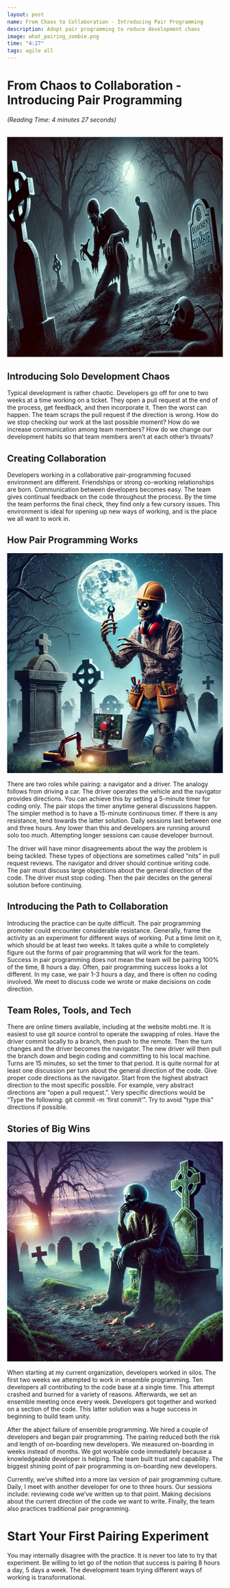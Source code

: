 ```yaml
---
layout: post
name: From Chaos to Collaboration - Introducing Pair Programming
description: Adopt pair programming to reduce development chaos  
image: what_pairing_zombie.png
time: "4:27"
tags: agile all
---
```


<div class="w-full text-center">
    <h1>From Chaos to Collaboration - Introducing Pair Programming  </h1>
    <h6>(Reading Time: 4 minutes 27 seconds)</h6>
</div>

<p align="center" width="100%">
    <img src="/assets/images/zombie_shoulder_surfing.png"  alt="Zombie Leaping Over Chasm" height="512" width="512" />
</p>  

## Introducing Solo Development Chaos
Typical development is rather chaotic. Developers go off for one to two weeks at a time working on a ticket. They open a 
pull request at the end of the process, get feedback, and then incorporate it. Then the worst can happen. The team scraps 
the pull request if the direction is wrong. How do we stop checking our work at the last possible moment? How do we increase 
communication among team members? How do we change our development habits so that team members aren’t at each other’s throats?

## Creating Collaboration
Developers working in a collaborative pair-programming focused environment are different. Friendships or strong co-working 
relationships are born. Communication between developers becomes easy. The team gives continual feedback on the code 
throughout the process. By the time the team performs the final check, they find only a few cursory issues. This environment 
is ideal for opening up new ways of working, and is the place we all want to work in.

## How Pair Programming Works
<p align="center" width="100%">
    <img src="/assets/images/engineer_zombie.png"  alt="Zombie Leaping Over Chasm" height="512" width="512" />
</p>  

There are two roles while pairing: a navigator and a driver. The analogy follows from driving a car. The driver operates 
the vehicle and the navigator provides directions. You can achieve this by setting a 5-minute timer for coding only. The 
pair stops the timer anytime general discussions happen. The simpler method is to have a 15-minute continuous timer. If 
there is any resistance, tend towards the latter solution. Daily sessions last between one and three hours. Any lower than 
this and developers are running around solo too much. Attempting longer sessions can cause developer burnout.

The driver will have minor disagreements about the way the problem is being tackled. These types of objections are sometimes 
called “nits” in pull request reviews. The navigator and driver should continue writing code. The pair must discuss large 
objections about the general direction of the code. The driver must stop coding. Then the pair decides on the general 
solution before continuing.

## Introducing the Path to Collaboration
Introducing the practice can be quite difficult. The pair programming promoter could encounter considerable resistance. 
Generally, frame the activity as an experiment for different ways of working. Put a time limit on it, which should be at 
least two weeks. It takes quite a while to completely figure out the forms of pair programming that will work for the 
team. Success in pair programming does not mean the team will be pairing 100% of the time, 8 hours a day. Often, pair 
programming success looks a lot different. In my case, we pair 1-3 hours a day, and there is often no coding involved. We 
meet to discuss code we wrote or make decisions on code direction.

## Team Roles, Tools, and Tech
There are online timers available, including at the website mobti.me. It is easiest to use git source control to operate 
the swapping of roles. Have the driver commit locally to a branch, then push to the remote. Then the turn changes and the 
driver becomes the navigator. The new driver will then pull the branch down and begin coding and committing to his local 
machine. Turns are 15 minutes, so set the timer to that period. It is quite normal for at least one discussion per turn 
about the general direction of the code. Give proper code directions as the navigator. Start from the highest abstract 
direction to the most specific possible. For example, very abstract directions are “open a pull request.”. Very specific 
directions would be “Type the following: git commit -m ‘first commit’”. Try to avoid "type this" directions if possible.

## Stories of Big Wins
<p align="center" width="100%">
    <img src="/assets/images/reflection_zombie.png"  alt="Zombie Leaping Over Chasm" height="512" width="512" />
</p>  

When starting at my current organization, developers worked in silos. The first two weeks we attempted to work in ensemble 
programming. Ten developers all contributing to the code base at a single time. This attempt crashed and burned for a variety 
of reasons. Afterwards, we set an ensemble meeting once every week. Developers got together and worked on a section of the 
code. This latter solution was a huge success in beginning to build team unity.

After the abject failure of ensemble programming. We hired a couple of developers and began pair programming. The pairing 
reduced both the risk and length of on-boarding new developers. We measured on-boarding in weeks instead of months. We got 
workable code immediately because a knowledgeable developer is helping. The team built trust and capability. The biggest 
shining point of pair programming is on-boarding new developers.

Currently, we’ve shifted into a more lax version of pair programming culture. Daily, I meet with another developer for one 
to three hours. Our sessions include: reviewing code we’ve written up to that point. Making decisions about the current 
direction of the code we want to write. Finally, the team also practices traditional pair programming.

# Start Your First Pairing Experiment

You may internally disagree with the practice. It is never too late to try that experiment. Be willing to let go of the 
notion that success is pairing 8 hours a day, 5 days a week. The development team trying different ways of working is 
transformational.



